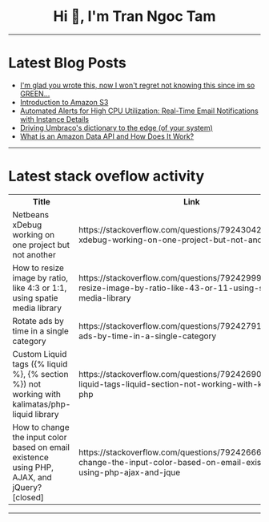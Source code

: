 <h1 align="center">Hi 👋, I'm Tran Ngoc Tam</h1>

---

# Latest Blog Posts 
<!-- BLOG-POST-LIST:START -->
- [I&#39;m glad you wrote this, now I won&#39;t regret not knowing this since im so GREEN...](https://dev.to/gremlinmaster/im-glad-you-wrote-this-now-i-wont-regret-not-knowing-this-since-im-so-green-3255)
- [Introduction to Amazon S3](https://dev.to/elu_olawale/introduction-to-amazon-s3-3g26)
- [Automated Alerts for High CPU Utilization: Real-Time Email Notifications with Instance Details](https://dev.to/piyush_desai_bddc94d674ad/automated-alerts-for-high-cpu-utilization-real-time-email-notifications-with-instance-details-21e)
- [Driving Umbraco&#39;s dictionary to the edge &lpar;of your system&rpar;](https://dev.to/d_inventor/driving-umbracos-dictionary-to-the-edge-of-your-system-15h9)
- [What is an Amazon Data API and How Does It Work?](https://dev.to/syphoon_ef9378/what-is-an-amazon-data-api-and-how-does-it-work-2e71)
<!-- BLOG-POST-LIST:END -->

---

# Latest stack oveflow activity
<table>
  <tr><th>Title</th><th>Link</th></tr>
  <!-- STACKOVERFLOW:START --><tr><td>Netbeans xDebug working on one project but not another</td><td>https://stackoverflow.com/questions/79243042/netbeans-xdebug-working-on-one-project-but-not-another</td></tr><tr><td>How to resize image by ratio, like 4:3 or 1:1, using spatie media library</td><td>https://stackoverflow.com/questions/79242999/how-to-resize-image-by-ratio-like-43-or-11-using-spatie-media-library</td></tr><tr><td>Rotate ads by time in a single category</td><td>https://stackoverflow.com/questions/79242791/rotate-ads-by-time-in-a-single-category</td></tr><tr><td>Custom Liquid tags &lpar;{% liquid %}, {% section %}&rpar; not working with kalimatas/php-liquid library</td><td>https://stackoverflow.com/questions/79242690/custom-liquid-tags-liquid-section-not-working-with-kalimatas-php</td></tr><tr><td>How to change the input color based on email existence using PHP, AJAX, and jQuery? [closed]</td><td>https://stackoverflow.com/questions/79242666/how-to-change-the-input-color-based-on-email-existence-using-php-ajax-and-jque</td></tr><!-- STACKOVERFLOW:END -->
</table>

---


